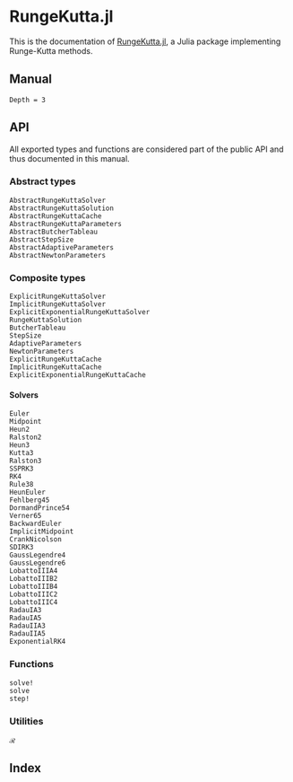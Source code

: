 # RungeKutta.jl

This is the documentation of [RungeKutta.jl](https://github.com/giancarloantonucci/RungeKutta.jl), a Julia package implementing Runge-Kutta methods.

## Manual

```@contents
Depth = 3
```

## API

All exported types and functions are considered part of the public API and thus documented in this manual.

### Abstract types

```@docs
AbstractRungeKuttaSolver
AbstractRungeKuttaSolution
AbstractRungeKuttaCache
AbstractRungeKuttaParameters
AbstractButcherTableau
AbstractStepSize
AbstractAdaptiveParameters
AbstractNewtonParameters
```

### Composite types

```@docs
ExplicitRungeKuttaSolver
ImplicitRungeKuttaSolver
ExplicitExponentialRungeKuttaSolver
RungeKuttaSolution
ButcherTableau
StepSize
AdaptiveParameters
NewtonParameters
ExplicitRungeKuttaCache
ImplicitRungeKuttaCache
ExplicitExponentialRungeKuttaCache
```

#### Solvers

```@docs
Euler
Midpoint
Heun2
Ralston2
Heun3
Kutta3
Ralston3
SSPRK3
RK4
Rule38
HeunEuler
Fehlberg45
DormandPrince54
Verner65
BackwardEuler
ImplicitMidpoint
CrankNicolson
SDIRK3
GaussLegendre4
GaussLegendre6
LobattoIIIA4
LobattoIIIB2
LobattoIIIB4
LobattoIIIC2
LobattoIIIC4
RadauIA3
RadauIA5
RadauIIA3
RadauIIA5
ExponentialRK4
```

### Functions

```@docs
solve!
solve
step!
```

### Utilities

```@docs
ℛ
```

## Index

```@index
```
